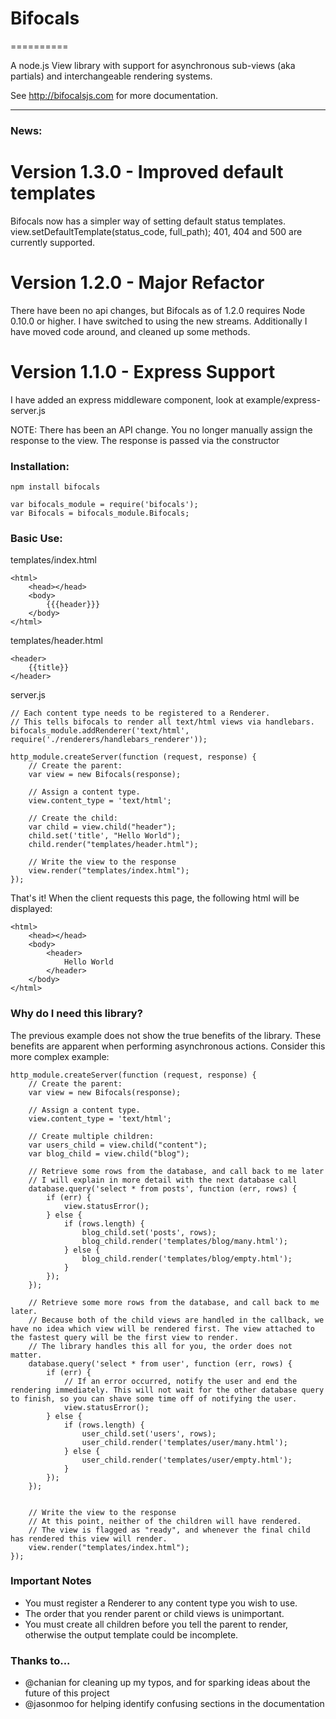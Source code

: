 # Bifocals
==========

A node.js View library with support for asynchronous sub-views (aka partials) and interchangeable rendering systems.

See http://bifocalsjs.com for more documentation.

----

### News:

# Version 1.3.0 - Improved default templates

Bifocals now has a simpler way of setting default status templates. view.setDefaultTemplate(status_code, full_path); 401, 404 and 500 are currently supported.

# Version 1.2.0 - Major Refactor

There have been no api changes, but Bifocals as of 1.2.0 requires Node 0.10.0 or higher. I have switched to using the new streams.
Additionally I have moved code around, and cleaned up some methods.

# Version 1.1.0 - Express Support

I have added an express middleware component, look at example/express-server.js

NOTE: There has been an API change. You no longer manually assign the response to the view. The response is passed via the constructor

### Installation:

`npm install bifocals`

    var bifocals_module = require('bifocals');
    var Bifocals = bifocals_module.Bifocals;

### Basic Use:
templates/index.html

    <html>
        <head></head>
        <body>
            {{{header}}}
        </body>
    </html>

templates/header.html

    <header>
        {{title}}
    </header>


server.js

	// Each content type needs to be registered to a Renderer.
	// This tells bifocals to render all text/html views via handlebars.
	bifocals_module.addRenderer('text/html', require('./renderers/handlebars_renderer'));

    http_module.createServer(function (request, response) {
    	// Create the parent:
        var view = new Bifocals(response);

        // Assign a content type.
        view.content_type = 'text/html';

        // Create the child:
        var child = view.child("header");
        child.set('title', "Hello World");
        child.render("templates/header.html");

        // Write the view to the response
    	view.render("templates/index.html");
    });

That's it! When the client requests this page, the following html will be displayed:

    <html>
        <head></head>
        <body>
            <header>
                Hello World
            </header>
        </body>
    </html>

### Why do I need this library?

The previous example does not show the true benefits of the library. These benefits are apparent when performing asynchronous actions. Consider this more complex example:

    http_module.createServer(function (request, response) {
    	// Create the parent:
        var view = new Bifocals(response);

        // Assign a content type.
        view.content_type = 'text/html';

        // Create multiple children:
        var users_child = view.child("content");
        var blog_child = view.child("blog");

        // Retrieve some rows from the database, and call back to me later
        // I will explain in more detail with the next database call
        database.query('select * from posts', function (err, rows) {
			if (err) {
        		view.statusError();
        	} else {
        		if (rows.length) {
        			blog_child.set('posts', rows);
        			blog_child.render('templates/blog/many.html');
        		} else {
        			blog_child.render('templates/blog/empty.html');
        		}
        	});
        });

        // Retrieve some more rows from the database, and call back to me later.
        // Because both of the child views are handled in the callback, we have no idea which view will be rendered first. The view attached to the fastest query will be the first view to render.
        // The library handles this all for you, the order does not matter.
        database.query('select * from user', function (err, rows) {
        	if (err) {
        		// If an error occurred, notify the user and end the rendering immediately. This will not wait for the other database query to finish, so you can shave some time off of notifying the user.
        		view.statusError();
        	} else {
        		if (rows.length) {
        			user_child.set('users', rows);
        			user_child.render('templates/user/many.html');
        		} else {
        			user_child.render('templates/user/empty.html');
        		}
        	});
        });


		// Write the view to the response
		// At this point, neither of the children will have rendered.
		// The view is flagged as "ready", and whenever the final child has rendered this view will render.
    	view.render("templates/index.html");
    });

### Important Notes
* You must register a Renderer to any content type you wish to use.
* The order that you render parent or child views is unimportant.
* You must create all children before you tell the parent to render, otherwise the output template could be incomplete.

### Thanks to...
* @chanian for cleaning up my typos, and for sparking ideas about the future of this project
* @jasonmoo for helping identify confusing sections in the documentation
